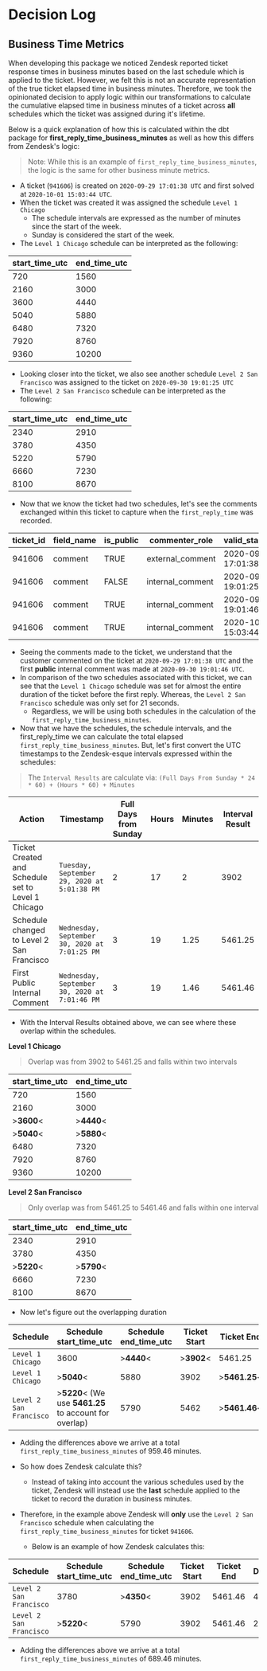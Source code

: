 # Decision Log

## Business Time Metrics
When developing this package we noticed Zendesk reported ticket response times in business minutes based on the last schedule which is applied to the ticket. However, we felt this is not an accurate representation of the true ticket elapsed time in business minutes. Therefore, we took the opinionated decision to apply logic within our transformations to calculate the cumulative elapsed time in business minutes of a ticket across **all** schedules which the ticket was assigned during it's lifetime.

Below is a quick explanation of how this is calculated within the dbt package for **first_reply_time_business_minutes** as well as how this differs from Zendesk's logic:
> Note: While this is an example of `first_reply_time_business_minutes`, the logic is the same for other business minute metrics.

- A ticket (`941606`) is created on `2020-09-29 17:01:38 UTC` and first solved at `2020-10-01 15:03:44 UTC`.
- When the ticket was created it was assigned the schedule `Level 1 Chicago`
  - The schedule intervals are expressed as the number of minutes since the start of the week.
  - Sunday is considered the start of the week.
- The `Level 1 Chicago` schedule can be interpreted as the following:

| **start_time_utc** | **end_time_utc**  | 
| ------------------ | ----------------- |
| 720  | 1560  |
| 2160 | 3000  |
| 3600 | 4440  |
| 5040 | 5880  |
| 6480 | 7320  |
| 7920 | 8760  |
| 9360 | 10200 |

- Looking closer into the ticket, we also see another schedule `Level 2 San Francisco` was assigned to the ticket on `2020-09-30 19:01:25 UTC`
- The `Level 2 San Francisco` schedule can be interpreted as the following:

| **start_time_utc** | **end_time_utc**  | 
| ------------------ | ----------------- |
| 2340 | 2910 |
| 3780 | 4350 |
| 5220 | 5790 |
| 6660 | 7230 |
| 8100 | 8670 |

- Now that we know the ticket had two schedules, let's see the comments exchanged within this ticket to capture when the `first_reply_time` was recorded.

| **ticket_id** | **field_name** | **is_public** | **commenter_role** | **valid_starting_at** |
| ------------- | -------------- | ------------- | ------------------ | --------------------- |
| 941606 | comment | TRUE | external_comment | 2020-09-29 17:01:38 UTC |
| 941606 | comment | FALSE | internal_comment | 2020-09-30 19:01:25 UTC |
| 941606 | comment | TRUE | internal_comment | 2020-09-30 19:01:46 UTC |
| 941606 | comment | TRUE | internal_comment | 2020-10-01 15:03:44 UTC |

- Seeing the comments made to the ticket, we understand that the customer commented on the ticket at `2020-09-29 17:01:38 UTC` and the first **public** internal comment was made at `2020-09-30 19:01:46 UTC`.
- In comparison of the two schedules associated with this ticket, we can see that the `Level 1 Chicago` schedule was set for almost the entire duration of the ticket before the first reply. Whereas, the `Level 2 San Francisco` schedule was only set for 21 seconds.
  - Regardless, we will be using both schedules in the calculation of the `first_reply_time_business_minutes`.
- Now that we have the schedules, the schedule intervals, and the first_reply_time we can calculate the total elapsed `first_reply_time_business_minutes`. But, let's first convert the UTC timestamps to the Zendesk-esque intervals expressed within the schedules:
> The `Interval Results` are calculate via: `(Full Days From Sunday * 24 * 60) + (Hours * 60) + Minutes`

| **Action** | **Timestamp** | **Full Days from Sunday** | **Hours** | **Minutes** | **Interval Result** |
| ---------- | ------------- | ------------------------- | --------- | ----------- | ------------------- |
| Ticket Created and Schedule set to Level 1 Chicago | `Tuesday, September 29, 2020 at 5:01:38 PM` | 2 | 17 | 2 | 3902 |
| Schedule changed to Level 2 San Francisco | `Wednesday, September 30, 2020 at 7:01:25 PM` | 3 | 19 | 1.25 | 5461.25 |
| First Public Internal Comment | `Wednesday, September 30, 2020 at 7:01:46 PM` | 3 | 19 | 1.46 | 5461.46 |

- With the Interval Results obtained above, we can see where these overlap within the schedules.

**Level 1 Chicago**
> Overlap was from 3902 to 5461.25 and falls within two intervals

| **start_time_utc** | **end_time_utc**  | 
| ------------------ | ----------------- |
| 720  | 1560  |
| 2160 | 3000  |
| >**3600**<  | >**4440**<  |
| >**5040**< | >**5880**<  |
| 6480 | 7320  |
| 7920 | 8760  |
| 9360 | 10200 |

**Level 2 San Francisco**
> Only overlap was from 5461.25 to 5461.46 and falls within one interval

| **start_time_utc** | **end_time_utc**  | 
| ------------------ | ----------------- |
| 2340 | 2910 |
| 3780 | 4350 |
| >**5220**< | >**5790**< |
| 6660 | 7230 |
| 8100 | 8670 |

- Now let's figure out the overlapping duration

| **Schedule** | **Schedule start_time_utc** | **Schedule end_time_utc**  | **Ticket Start** | **Ticket End** | **Difference** | 
|----| ------------------ | -----------------| ------------------ | -----------------| ------------------ |
| `Level 1 Chicago` | 3600 | >**4440**< | >**3902**< | 5461.25 | 538 |
| `Level 1 Chicago` | >**5040**< | 5880 | 3902 | >**5461.25**< | 421.25 |
| `Level 2 San Francisco` | >**5220**< (We use **5461.25** to account for overlap) | 5790 | 5462 | >**5461.46**< | .21 |

- Adding the differences above we arrive at a total `first_reply_time_business_minutes` of 959.46 minutes.

- So how does Zendesk calculate this?
  - Instead of taking into account the various schedules used by the ticket, Zendesk will instead use the **last** schedule applied to the ticket to record the duration in business minutes.
- Therefore, in the example above Zendesk will **only** use the `Level 2 San Francisco` schedule when calculating the `first_reply_time_business_minutes` for ticket `941606`.
  - Below is an example of how Zendesk calculates this:

| **Schedule** | **Schedule start_time_utc** | **Schedule end_time_utc**  | **Ticket Start** | **Ticket End** | **Difference** | 
|----| ------------------ | -----------------| ------------------ | -----------------| ------------------ |
| `Level 2 San Francisco` | 3780 | >**4350**<  | 3902 | 5461.46 | 448 |
| `Level 2 San Francisco` | >**5220**<  | 5790 | 3902 | 5461.46 | 241.46 |

- Adding the differences above we arrive at a total `first_reply_time_business_minutes` of 689.46 minutes.